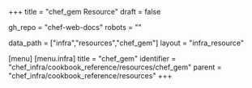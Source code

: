 +++
title = "chef_gem Resource"
draft = false

gh_repo = "chef-web-docs"
robots = ""

data_path = ["infra","resources","chef_gem"]
layout = "infra_resource"


[menu]
  [menu.infra]
    title = "chef_gem"
    identifier = "chef_infra/cookbook_reference/resources/chef_gem"
    parent = "chef_infra/cookbook_reference/resources"
+++

<!-- The contents of this page are automatically generated from the chef_gem.yaml file in the data directory. -->
<!-- To suggest a change, edit the https://github.com/chef/chef/blob/master/lib/chef/resource/chef_gem.rb file
      and submit a pull request to the https://github.com/chef/chef repository. -->
